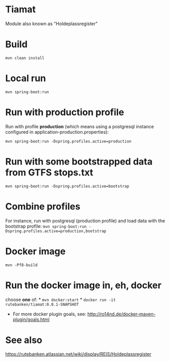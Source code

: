 # Tiamat

Module also known as "Holdeplassregister"

# Build
 ```mvn clean install```

# Local run
 ```mvn spring-boot:run```

# Run with production profile
Run with profile **production** (which means using a postgresql instance configured in application-production.properties):

```mvn spring-boot:run -Dspring.profiles.active=production```

# Run with some bootstrapped data from GTFS stops.txt
```mvn spring-boot:run -Dspring.profiles.active=bootstrap```

# Combine profiles
For instance, run with postgresql (production profile) and load data with the bootstrap profile:
```mvn spring-boot:run -Dspring.profiles.active=production,bootstrap```


# Docker image
 ```mvn -Pf8-build```

# Run the docker image in, eh, docker
choose **one** of:
     * `mvn docker:start`
     * `docker run -it rutebanken/tiamat:0.0.1-SNAPSHOT`
* For more docker plugin goals, see: http://ro14nd.de/docker-maven-plugin/goals.html


# See also
https://rutebanken.atlassian.net/wiki/display/REIS/Holdeplassregister